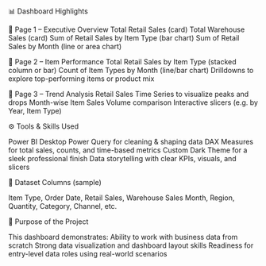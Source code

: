 📊 Dashboard Highlights

🔹 Page 1 – Executive Overview
Total Retail Sales (card)
Total Warehouse Sales (card)
Sum of Retail Sales by Item Type (bar chart)
Sum of Retail Sales by Month (line or area chart)

🔹 Page 2 – Item Performance
Total Retail Sales by Item Type (stacked column or bar)
Count of Item Types by Month (line/bar chart)
Drilldowns to explore top-performing items or product mix

🔹 Page 3 – Trend Analysis
Retail Sales Time Series to visualize peaks and drops
Month-wise Item Sales Volume comparison
Interactive slicers (e.g. by Year, Item Type)

⚙️ Tools & Skills Used

Power BI Desktop
Power Query for cleaning & shaping data
DAX Measures for total sales, counts, and time-based metrics
Custom Dark Theme for a sleek professional finish
Data storytelling with clear KPIs, visuals, and slicers

📁 Dataset Columns (sample)

Item Type, Order Date, Retail Sales, Warehouse Sales
Month, Region, Quantity, Category, Channel, etc.

🎯 Purpose of the Project

This dashboard demonstrates:
Ability to work with business data from scratch
Strong data visualization and dashboard layout skills
Readiness for entry-level data roles using real-world scenarios
